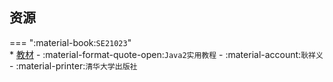 ## 资源  
=== ":material-book:`SE21023`"  
    * [教材](https://api.mir6.com/api/lanzou?url=https://cqu-openlib.lanzout.com/ihbn22obnbeb&down=true) - :material-format-quote-open:`Java2实用教程` - :material-account:`耿祥义` - :material-printer:`清华大学出版社`  